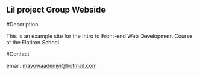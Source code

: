 Lil project Group Webside
---

#Description

This is an example site for the Intro to Front-end Web Development Course
at the Flatiron School.

#Contact

email: mayowaadeniyi@hotmail.com